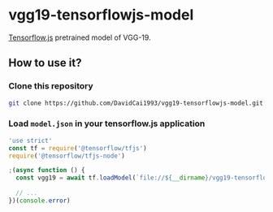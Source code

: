 # vgg19-tensorflowjs-model

[Tensorflow.js](https://js.tensorflow.org) pretrained model of VGG-19.

## How to use it?

### Clone this repository

```sh
git clone https://github.com/DavidCai1993/vgg19-tensorflowjs-model.git
```

### Load `model.json` in your tensorflow.js application

```js
'use strict'
const tf = require('@tensorflow/tfjs')
require('@tensorflow/tfjs-node')

;(async function () {
  const vgg19 = await tf.loadModel(`file://${__dirname}/vgg19-tensorflowjs-model/model/model.json`)
  
  // ...
})(console.error)

```
